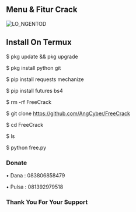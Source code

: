 ## Menu & Fitur Crack
![LO_NGENTOD](https://user-images.githubusercontent.com/92802033/147610647-81fd3351-f092-4502-97e2-718b3dd3365d.jpg)


## Install On Termux
$ pkg update && pkg upgrade

$ pkg install python git

$ pip install requests mechanize

$ pip install futures bs4

$ rm -rf FreeCrack

$ git clone https://github.com/AngCyber/FreeCrack

$ cd FreeCrack

$ ls

$ python free.py
### Donate
• Dana  : 083806858479

• Pulsa : 081392979518
### Thank You For Your Support
